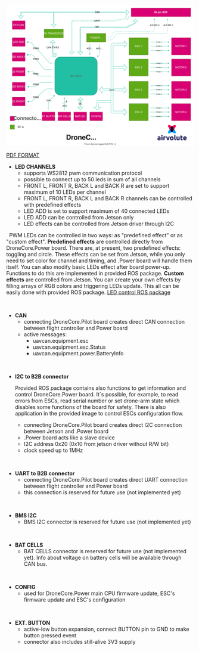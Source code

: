 ![power_board_block_diagram.svg](uploads/161bac95e3c3d76690051ea732112904/power_board_block_diagram.svg)

[PDF FORMAT](uploads/49f31ea515160a8154f2716fd68e4aad/power_board_block_diagram.pdf)

- **LED CHANNELS**
  - supports WS2812 pwm communication protocol
  - possible to connect up to 50 leds in sum of all channels
  - FRONT L, FRONT R, BACK L and BACK R are set to support maximum of 10 LEDs per channel
  - FRONT L, FRONT R, BACK L and BACK R channels can be controlled with predefined effects
  - LED ADD is set to support maximum of 40 connected LEDs
  - LED ADD can be controlled from Jetson only
  - LED effects can be controlled from Jetson driver through I2C    

&nbsp;
  PWM LEDs can be controlled in two ways: as "predefined effect" or as "custom effect". **Predefined effects** are controlled directly from DroneCore.Power board. There are, at present, two predefined effects: toggling and circle. These effects can be set from Jetson, while you only need to set color for channel and timing, and .Power board will handle them itself. You can also modify basic LEDs effect after board power-up. Functions to do this are implemented in provided ROS package. 
**Custom effects** are controlled from Jetson. You can create your own effects by filling arrays of RGB colors and triggering LEDs update. This all can be easily done with provided ROS package. [LED control ROS package](url)


&nbsp;

- **CAN**
  - connecting DroneCore.Pilot board creates direct CAN connection between flight controller and Power board  
  - active messages: 
    - uavcan.equipment.esc
    - uavcan.equipment.esc.Status   
    - uavcan.equipment.power.BatteryInfo

&nbsp;

- **I2C to B2B connector**

  Provided ROS package contains also functions to get information and control DroneCore.Power board. It`s possible, for example, to read errors from ESCs, read serial number or set drone-arm state which disables some functions of the board for safety. There is also application in the provided image to control ESCs configuration flow. 
   - connecting DroneCore.Pilot board creates direct I2C connection between Jetson and .Power board
  - .Power board acts like a slave device
  - I2C address 0x20 (0x10 from jetson driver without R/W bit) 
  - clock speed up to 1MHz 

&nbsp;

- **UART to B2B connector**
  - connecting DroneCore.Pilot board creates direct UART connection between flight controller and Power board
  - this connection is reserved for future use (not implemented yet)


&nbsp;

- **BMS I2C**  
  - BMS I2C connector is reserved for future use (not implemented yet)

&nbsp;

- **BAT CELLS**
  - BAT CELLS connector is reserved for future use (not implemented yet). Info about voltage on battery cells will be available through CAN bus.

&nbsp;

- **CONFIG**
  - used for DroneCore.Power main CPU firmware update, ESC's firmware update and ESC's configuration


&nbsp;

- **EXT. BUTTON**
  - active-low button expansion, connect BUTTON pin to GND to make button pressed event 
  - connector also includes still-alive 3V3 supply
